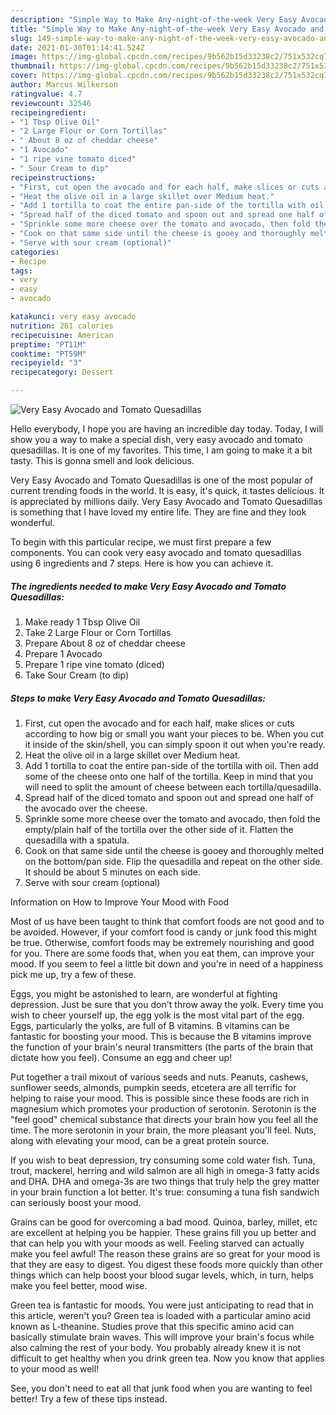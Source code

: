 ```yaml
---
description: "Simple Way to Make Any-night-of-the-week Very Easy Avocado and Tomato Quesadillas"
title: "Simple Way to Make Any-night-of-the-week Very Easy Avocado and Tomato Quesadillas"
slug: 149-simple-way-to-make-any-night-of-the-week-very-easy-avocado-and-tomato-quesadillas
date: 2021-01-30T01:14:41.524Z
image: https://img-global.cpcdn.com/recipes/9b562b15d33238c2/751x532cq70/very-easy-avocado-and-tomato-quesadillas-recipe-main-photo.jpg
thumbnail: https://img-global.cpcdn.com/recipes/9b562b15d33238c2/751x532cq70/very-easy-avocado-and-tomato-quesadillas-recipe-main-photo.jpg
cover: https://img-global.cpcdn.com/recipes/9b562b15d33238c2/751x532cq70/very-easy-avocado-and-tomato-quesadillas-recipe-main-photo.jpg
author: Marcus Wilkerson
ratingvalue: 4.7
reviewcount: 32546
recipeingredient:
- "1 Tbsp Olive Oil"
- "2 Large Flour or Corn Tortillas"
- " About 8 oz of cheddar cheese"
- "1 Avocado"
- "1 ripe vine tomato diced"
- " Sour Cream to dip"
recipeinstructions:
- "First, cut open the avocado and for each half, make slices or cuts according to how big or small you want your pieces to be. When you cut it inside of the skin/shell, you can simply spoon it out when you&#39;re ready."
- "Heat the olive oil in a large skillet over Medium heat."
- "Add 1 tortilla to coat the entire pan-side of the tortilla with oil. Then add some of the cheese onto one half of the tortilla. Keep in mind that you will need to split the amount of cheese between each tortilla/quesadilla."
- "Spread half of the diced tomato and spoon out and spread one half of the avocado over the cheese."
- "Sprinkle some more cheese over the tomato and avocado, then fold the empty/plain half of the tortilla over the other side of it. Flatten the quesadilla with a spatula."
- "Cook on that same side until the cheese is gooey and thoroughly melted on the bottom/pan side. Flip the quesadilla and repeat on the other side. It should be about 5 minutes on each side."
- "Serve with sour cream (optional)"
categories:
- Recipe
tags:
- very
- easy
- avocado

katakunci: very easy avocado 
nutrition: 261 calories
recipecuisine: American
preptime: "PT11M"
cooktime: "PT59M"
recipeyield: "3"
recipecategory: Dessert

---
```



![Very Easy Avocado and Tomato Quesadillas](https://img-global.cpcdn.com/recipes/9b562b15d33238c2/751x532cq70/very-easy-avocado-and-tomato-quesadillas-recipe-main-photo.jpg)

Hello everybody, I hope you are having an incredible day today. Today, I will show you a way to make a special dish, very easy avocado and tomato quesadillas. It is one of my favorites. This time, I am going to make it a bit tasty. This is gonna smell and look delicious.



Very Easy Avocado and Tomato Quesadillas is one of the most popular of current trending foods in the world. It is easy, it's quick, it tastes delicious. It is appreciated by millions daily. Very Easy Avocado and Tomato Quesadillas is something that I have loved my entire life. They are fine and they look wonderful.


To begin with this particular recipe, we must first prepare a few components. You can cook very easy avocado and tomato quesadillas using 6 ingredients and 7 steps. Here is how you can achieve it.

<!--inarticleads1-->

##### The ingredients needed to make Very Easy Avocado and Tomato Quesadillas:

1. Make ready 1 Tbsp Olive Oil
1. Take 2 Large Flour or Corn Tortillas
1. Prepare  About 8 oz of cheddar cheese
1. Prepare 1 Avocado
1. Prepare 1 ripe vine tomato (diced)
1. Take  Sour Cream (to dip)




<!--inarticleads2-->

##### Steps to make Very Easy Avocado and Tomato Quesadillas:

1. First, cut open the avocado and for each half, make slices or cuts according to how big or small you want your pieces to be. When you cut it inside of the skin/shell, you can simply spoon it out when you&#39;re ready.
1. Heat the olive oil in a large skillet over Medium heat.
1. Add 1 tortilla to coat the entire pan-side of the tortilla with oil. Then add some of the cheese onto one half of the tortilla. Keep in mind that you will need to split the amount of cheese between each tortilla/quesadilla.
1. Spread half of the diced tomato and spoon out and spread one half of the avocado over the cheese.
1. Sprinkle some more cheese over the tomato and avocado, then fold the empty/plain half of the tortilla over the other side of it. Flatten the quesadilla with a spatula.
1. Cook on that same side until the cheese is gooey and thoroughly melted on the bottom/pan side. Flip the quesadilla and repeat on the other side. It should be about 5 minutes on each side.
1. Serve with sour cream (optional)




Information on How to Improve Your Mood with Food


Most of us have been taught to think that comfort foods are not good and to be avoided. However, if your comfort food is candy or junk food this might be true. Otherwise, comfort foods may be extremely nourishing and good for you. There are some foods that, when you eat them, can improve your mood. If you seem to feel a little bit down and you're in need of a happiness pick me up, try a few of these.

Eggs, you might be astonished to learn, are wonderful at fighting depression. Just be sure that you don't throw away the yolk. Every time you wish to cheer yourself up, the egg yolk is the most vital part of the egg. Eggs, particularly the yolks, are full of B vitamins. B vitamins can be fantastic for boosting your mood. This is because the B vitamins improve the function of your brain's neural transmitters (the parts of the brain that dictate how you feel). Consume an egg and cheer up!

Put together a trail mixout of various seeds and nuts. Peanuts, cashews, sunflower seeds, almonds, pumpkin seeds, etcetera are all terrific for helping to raise your mood. This is possible since these foods are rich in magnesium which promotes your production of serotonin. Serotonin is the "feel good" chemical substance that directs your brain how you feel all the time. The more serotonin in your brain, the more pleasant you'll feel. Nuts, along with elevating your mood, can be a great protein source.

If you wish to beat depression, try consuming some cold water fish. Tuna, trout, mackerel, herring and wild salmon are all high in omega-3 fatty acids and DHA. DHA and omega-3s are two things that truly help the grey matter in your brain function a lot better. It's true: consuming a tuna fish sandwich can seriously boost your mood. 

Grains can be good for overcoming a bad mood. Quinoa, barley, millet, etc are excellent at helping you be happier. These grains fill you up better and that can help you with your moods as well. Feeling starved can actually make you feel awful! The reason these grains are so great for your mood is that they are easy to digest. You digest these foods more quickly than other things which can help boost your blood sugar levels, which, in turn, helps make you feel better, mood wise.

Green tea is fantastic for moods. You were just anticipating to read that in this article, weren't you? Green tea is loaded with a particular amino acid known as L-theanine. Studies prove that this specific amino acid can basically stimulate brain waves. This will improve your brain's focus while also calming the rest of your body. You probably already knew it is not difficult to get healthy when you drink green tea. Now you know that applies to your mood as well!

See, you don't need to eat all that junk food when you are wanting to feel better! Try  a few  of  these  tips  instead.

